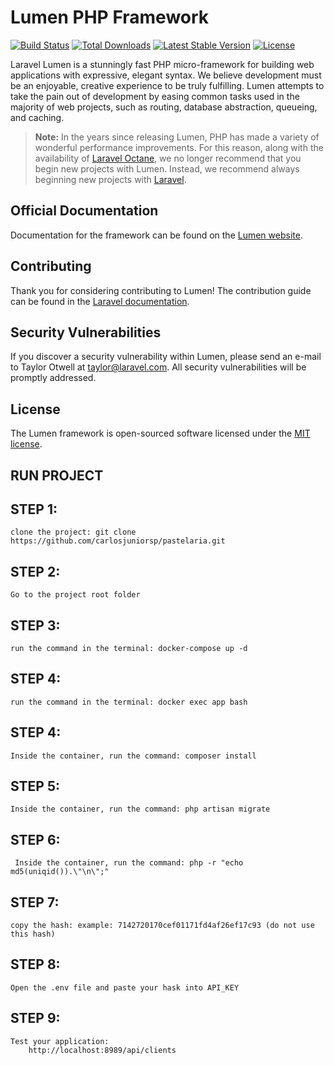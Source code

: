 # Lumen PHP Framework

[![Build Status](https://travis-ci.org/laravel/lumen-framework.svg)](https://travis-ci.org/laravel/lumen-framework)
[![Total Downloads](https://img.shields.io/packagist/dt/laravel/lumen-framework)](https://packagist.org/packages/laravel/lumen-framework)
[![Latest Stable Version](https://img.shields.io/packagist/v/laravel/lumen-framework)](https://packagist.org/packages/laravel/lumen-framework)
[![License](https://img.shields.io/packagist/l/laravel/lumen)](https://packagist.org/packages/laravel/lumen-framework)

Laravel Lumen is a stunningly fast PHP micro-framework for building web applications with expressive, elegant syntax. We believe development must be an enjoyable, creative experience to be truly fulfilling. Lumen attempts to take the pain out of development by easing common tasks used in the majority of web projects, such as routing, database abstraction, queueing, and caching.

> **Note:** In the years since releasing Lumen, PHP has made a variety of wonderful performance improvements. For this reason, along with the availability of [Laravel Octane](https://laravel.com/docs/octane), we no longer recommend that you begin new projects with Lumen. Instead, we recommend always beginning new projects with [Laravel](https://laravel.com).

## Official Documentation

Documentation for the framework can be found on the [Lumen website](https://lumen.laravel.com/docs).

## Contributing

Thank you for considering contributing to Lumen! The contribution guide can be found in the [Laravel documentation](https://laravel.com/docs/contributions).

## Security Vulnerabilities

If you discover a security vulnerability within Lumen, please send an e-mail to Taylor Otwell at taylor@laravel.com. All security vulnerabilities will be promptly addressed.

## License

The Lumen framework is open-sourced software licensed under the [MIT license](https://opensource.org/licenses/MIT).


## RUN PROJECT
## STEP 1: 
    clone the project: git clone https://github.com/carlosjuniorsp/pastelaria.git
## STEP 2:
    Go to the project root folder
## STEP 3:
    run the command in the terminal: docker-compose up -d
## STEP 4:
    run the command in the terminal: docker exec app bash
## STEP 4: 
    Inside the container, run the command: composer install
## STEP 5:
    Inside the container, run the command: php artisan migrate
## STEP 6: 
     Inside the container, run the command: php -r "echo md5(uniqid()).\"\n\";"
## STEP 7:
    copy the hash: example: 7142720170cef01171fd4af26ef17c93 (do not use this hash)
## STEP 8:
    Open the .env file and paste your hask into API_KEY
## STEP 9: 
    Test your application: 
        http://localhost:8989/api/clients
    
